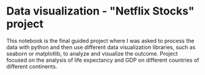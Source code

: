 # Data visualization - "Netflix Stocks" project

This notebook is the final guided project where I was asked to process the data with python and then use different data visualization libraries, such as seaborn or matplotlib, to analyze and visualize the outcome. Project focused on the analysis of life expectancy and GDP on different countries of different continents.
